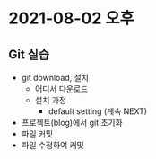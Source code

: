 # 2021-08-02 오후

## Git 실습
+ git download, 설치
    - 어디서 다운로드
    - 설치 과정
        - default setting (계속 NEXT)
+ 프로젝트(blog)에서 git 초기화
+ 파일 커밋
+ 파일 수정하여 커밋